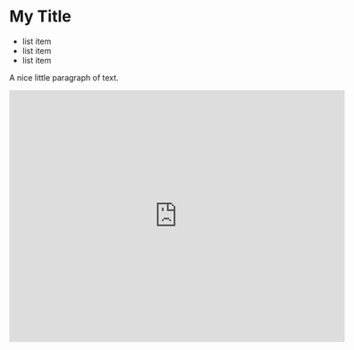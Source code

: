 # My Title

* list item
* list item
* list item

A nice little paragraph of text.

<iframe src="https://www.google.com/maps/embed?pb=!1m18!1m12!1m3!1d3036.4712985870187!2d-79.95525228460326!3d40.44270457936213!2m3!1f0!2f0!3f0!3m2!1i1024!2i768!4f13.1!3m3!1m2!1s0x8834f228872ecb07%3A0x358805f7bc78c73a!2sThe+Porch+at+Schenley!5e0!3m2!1sen!2sus!4v1500063535281" width="600" height="450" frameborder="0" style="border:0" allowfullscreen></iframe>